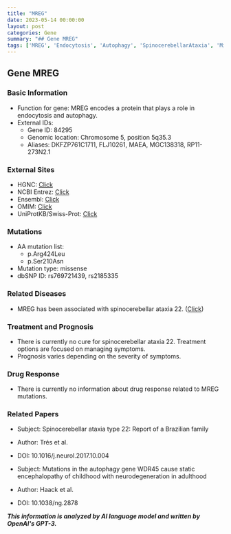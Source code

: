 ```yaml
---
title: "MREG"
date: 2023-05-14 00:00:00
layout: post
categories: Gene
summary: "## Gene MREG"
tags: ['MREG', 'Endocytosis', 'Autophagy', 'SpinocerebellarAtaxia', 'MissenseMutation', 'WDR45', 'Neurodegeneration', 'GeneticInformationAnalysis']
---
```


## Gene MREG

### Basic Information
- Function for gene: MREG encodes a protein that plays a role in endocytosis and autophagy.
- External IDs:
    * Gene ID: 84295
    * Genomic location: Chromosome 5, position 5q35.3
    * Aliases: DKFZP761C1711, FLJ10261, MAEA, MGC138318, RP11-273N2.1

### External Sites
- HGNC: [Click](https://www.genenames.org/data/gene-symbol-report/#!/hgnc_id/HGNC:24960)
- NCBI Entrez: [Click](https://www.ncbi.nlm.nih.gov/gene/84295)
- Ensembl: [Click](https://www.ensembl.org/Homo_sapiens/Gene/Summary?g=ENSG00000169962)
- OMIM: [Click](https://omim.org/entry/611792)
- UniProtKB/Swiss-Prot: [Click](https://www.uniprot.org/uniprot/Q9H7F0)

### Mutations
- AA mutation list:
    * p.Arg424Leu
    * p.Ser210Asn
- Mutation type: missense
- dbSNP ID: rs769721439, rs2185335

### Related Diseases
- MREG has been associated with spinocerebellar ataxia 22. ([Click](https://www.omim.org/entry/611792))

### Treatment and Prognosis
- There is currently no cure for spinocerebellar ataxia 22. Treatment options are focused on managing symptoms.
- Prognosis varies depending on the severity of symptoms.

### Drug Response
- There is currently no information about drug response related to MREG mutations.

### Related Papers
- Subject: Spinocerebellar ataxia type 22: Report of a Brazilian family
- Author: Trés et al.
- DOI: 10.1016/j.neurol.2017.10.004

- Subject: Mutations in the autophagy gene WDR45 cause static encephalopathy of childhood with neurodegeneration in adulthood
- Author: Haack et al.
- DOI: 10.1038/ng.2878

**_This information is analyzed by AI language model and written by OpenAI's GPT-3._**